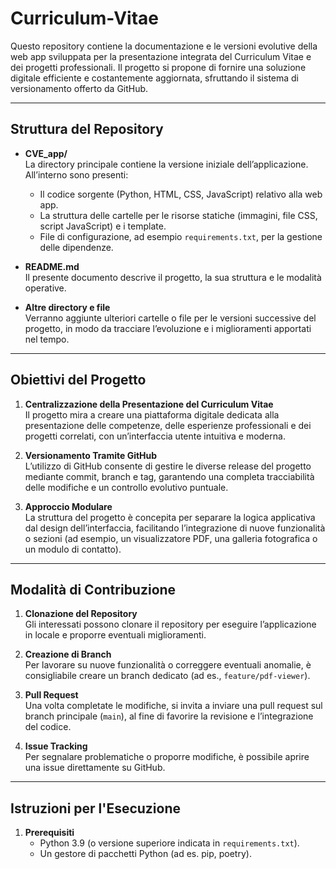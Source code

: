 # Curriculum-Vitae

Questo repository contiene la documentazione e le versioni evolutive della web app sviluppata per la presentazione integrata del Curriculum Vitae e dei progetti professionali. Il progetto si propone di fornire una soluzione digitale efficiente e costantemente aggiornata, sfruttando il sistema di versionamento offerto da GitHub.

---

## Struttura del Repository

- **CVE_app/**  
  La directory principale contiene la versione iniziale dell’applicazione. All’interno sono presenti:
  - Il codice sorgente (Python, HTML, CSS, JavaScript) relativo alla web app.
  - La struttura delle cartelle per le risorse statiche (immagini, file CSS, script JavaScript) e i template.
  - File di configurazione, ad esempio `requirements.txt`, per la gestione delle dipendenze.

- **README.md**  
  Il presente documento descrive il progetto, la sua struttura e le modalità operative.

- **Altre directory e file**  
  Verranno aggiunte ulteriori cartelle o file per le versioni successive del progetto, in modo da tracciare l’evoluzione e i miglioramenti apportati nel tempo.

---

## Obiettivi del Progetto

1. **Centralizzazione della Presentazione del Curriculum Vitae**  
   Il progetto mira a creare una piattaforma digitale dedicata alla presentazione delle competenze, delle esperienze professionali e dei progetti correlati, con un’interfaccia utente intuitiva e moderna.

2. **Versionamento Tramite GitHub**  
   L’utilizzo di GitHub consente di gestire le diverse release del progetto mediante commit, branch e tag, garantendo una completa tracciabilità delle modifiche e un controllo evolutivo puntuale.

3. **Approccio Modulare**  
   La struttura del progetto è concepita per separare la logica applicativa dal design dell’interfaccia, facilitando l’integrazione di nuove funzionalità o sezioni (ad esempio, un visualizzatore PDF, una galleria fotografica o un modulo di contatto).

---

## Modalità di Contribuzione

1. **Clonazione del Repository**  
   Gli interessati possono clonare il repository per eseguire l’applicazione in locale e proporre eventuali miglioramenti.

2. **Creazione di Branch**  
   Per lavorare su nuove funzionalità o correggere eventuali anomalie, è consigliabile creare un branch dedicato (ad es., `feature/pdf-viewer`).

3. **Pull Request**  
   Una volta completate le modifiche, si invita a inviare una pull request sul branch principale (`main`), al fine di favorire la revisione e l’integrazione del codice.

4. **Issue Tracking**  
   Per segnalare problematiche o proporre modifiche, è possibile aprire una issue direttamente su GitHub.

---

## Istruzioni per l'Esecuzione

1. **Prerequisiti**  
   - Python 3.9 (o versione superiore indicata in `requirements.txt`).
   - Un gestore di pacchetti Python (ad es. pip, poetry).

